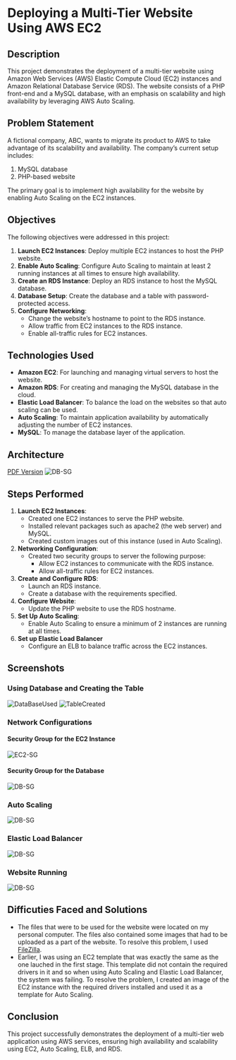 # Deploying a Multi-Tier Website Using AWS EC2

## Description
This project demonstrates the deployment of a multi-tier website using Amazon Web Services (AWS) Elastic Compute Cloud (EC2) instances and Amazon Relational Database Service (RDS). The website consists of a PHP front-end and a MySQL database, with an emphasis on scalability and high availability by leveraging AWS Auto Scaling.

## Problem Statement
A fictional company, ABC, wants to migrate its product to AWS to take advantage of its scalability and availability. The company’s current setup includes:
1. MySQL database
2. PHP-based website

The primary goal is to implement high availability for the website by enabling Auto Scaling on the EC2 instances.

## Objectives
The following objectives were addressed in this project:
1. **Launch EC2 Instances**: Deploy multiple EC2 instances to host the PHP website.
2. **Enable Auto Scaling**: Configure Auto Scaling to maintain at least 2 running instances at all times to ensure high availability.
3. **Create an RDS Instance**: Deploy an RDS instance to host the MySQL database.
4. **Database Setup**: Create the database and a table with password-protected access.
5. **Configure Networking**:
    - Change the website’s hostname to point to the RDS instance.
    - Allow traffic from EC2 instances to the RDS instance.
    - Enable all-traffic rules for EC2 instances.

## Technologies Used
- **Amazon EC2**: For launching and managing virtual servers to host the website.
- **Amazon RDS**: For creating and managing the MySQL database in the cloud.
- **Elastic Load Balancer**: To balance the load on the websites so that auto scaling can be used.
- **Auto Scaling**: To maintain application availability by automatically adjusting the number of EC2 instances.
- **MySQL**: To manage the database layer of the application.

## Architecture

[PDF Version](/Screenshots/AWS_Project_1_Vectorized.pdf)
![DB-SG](/Screenshots/AWS_Project_1_Architecture.png)

## Steps Performed
1. **Launch EC2 Instances**:
    - Created one EC2 instances to serve the PHP website.
    - Installed relevant packages such as apache2 (the web server) and MySQL.
    - Created custom images out of this instance (used in Auto Scaling).
2. **Networking Configuration**:
    - Created two security groups to server the following purpose:
      - Allow EC2 instances to communicate with the RDS instance.
      - Allow all-traffic rules for EC2 instances.
3. **Create and Configure RDS**:
    - Launch an RDS instance.
    - Create a database with the requirements specified.
4. **Configure Website**:
    - Update the PHP website to use the RDS hostname.
5. **Set Up Auto Scaling**:
    - Enable Auto Scaling to ensure a minimum of 2 instances are running at all times.
6. **Set up Elastic Load Balancer**
    - Configure an ELB to balance traffic across the EC2 instances.


## Screenshots

### Using Database and Creating the Table 
![DataBaseUsed](/Screenshots/DB-Created.png)
![TableCreated](/Screenshots/Table-Created.png)

### Network Configurations 
#### Security Group for the EC2 Instance
![EC2-SG](/Screenshots/EC2-SG.png)

#### Security Group for the Database
![DB-SG](/Screenshots/DB-SG.png)

### Auto Scaling
![DB-SG](/Screenshots/AutoScaling.png)

### Elastic Load Balancer
![DB-SG](/Screenshots/LoadBalancer.png)

### Website Running
![DB-SG](/Screenshots/Website_Running.png)

## Difficuties Faced and Solutions

- The files that were to be used for the website were located on my personal computer. The files also contained some images that had to be uploaded as a part of the website. To resolve this problem, I used [FileZilla](https://filezilla-project.org/).
- Earlier, I was using an EC2 template that was exactly the same as the one lauched in the first stage. This template did not contain the required drivers in it and so when using Auto Scaling and Elastic Load Balancer, the system was failing. To resolve the problem, I created an image of the EC2 instance with the required drivers installed and used it as a template for Auto Scaling.

## Conclusion
This project successfully demonstrates the deployment of a multi-tier web application using AWS services, ensuring high availability and scalability using EC2, Auto Scaling, ELB, and RDS.

